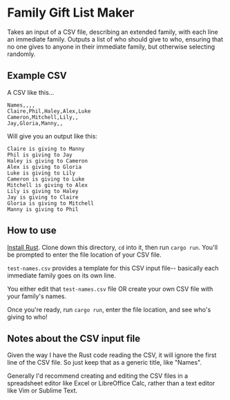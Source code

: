 # Family Gift List Maker

Takes an input of a CSV file, describing an extended family, with each line an immediate family. Outputs a list of who should give to who, ensuring that no one gives to anyone in their immediate family, but otherwise selecting randomly.

## Example CSV

A CSV like this...

```csv
Names,,,,
Claire,Phil,Haley,Alex,Luke
Cameron,Mitchell,Lily,,
Jay,Gloria,Manny,,
```

Will give you an output like this:

```
Claire is giving to Manny
Phil is giving to Jay
Haley is giving to Cameron
Alex is giving to Gloria
Luke is giving to Lily
Cameron is giving to Luke
Mitchell is giving to Alex
Lily is giving to Haley
Jay is giving to Claire
Gloria is giving to Mitchell
Manny is giving to Phil
```

## How to use

[Install Rust](https://www.rust-lang.org/en-US/install.html). Clone down this directory, `cd` into it, then run `cargo run`. You'll be prompted to enter the file location of your CSV file.

`test-names.csv` provides a template for this CSV input file-- basically each immediate family goes on its own line.

You either edit that `test-names.csv` file OR create your own CSV file with your family's names.

Once you're ready, run `cargo run`, enter the file location, and see who's giving to who!

## Notes about the CSV input file

Given the way I have the Rust code reading the CSV, it will ignore the first line of the CSV file. So just keep that as a generic title, like "Names".

Generally I'd recommend creating and editing the CSV files in a spreadsheet editor like Excel or LibreOffice Calc, rather than a text editor like Vim or Sublime Text.
